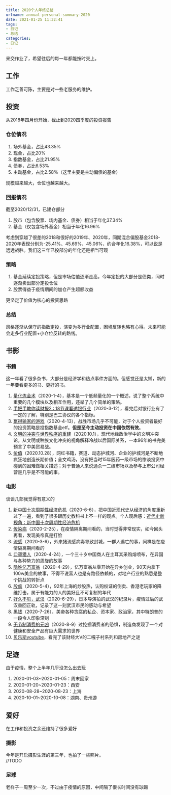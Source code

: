 ```yaml
---
title: 2020个人年终总结
urlname: annual-personal-summary-2020
date: 2021-01-25 11:32:41
tags: 
- 日记
- 总结
categories: 
- 日记
---
```


来交作业了，希望往后的每一年都能按时交上。

<!-- more -->

## 工作
工作乏善可陈，主要是对一些老服务的维护。

## 投资
从2018年四月份开始，截止到2020四季度的投资报告

### 仓位情况
1. 场外基金，占比43.35%
2. 现金，占比20%
3. 指数基金，占比21.95%
4. 债券，占比6.53%
5. 主动基金，占比2.58%（这里主要是主动偏债的基金）

规模越来越大，仓位也越来越大。

### 回报情况
截至2020/12/31，已建仓部分
1. 股市（包含股票、场内基金、债券）相当于年化37.34%
2. 基金（仅包含场外基金）相当于年化16.96%

考虑到穿越了很差的2018和很好的2019年、2020年，同期混合偏股基金2018-2020年表现分别为-25.41%、45.69%、45.06%，约合年化16.38%，可以说是远远战胜。我们这三年已投部分的年化还是相当可观

### 策略
1. 基金延续定投策略，但是市场估值逐渐走高，今年定投的大部分是债类，同时逐渐卖出部分定投仓位
2. 股票得益于疫情期间的加仓产生超额收益

更坚定了价值为核心的投资思路

### 总结
风格逐渐从保守的指数定投，演变为多行业配置，困境反转也略有心得。未来可能会走多行业配置+小仓位反转的路线。


## 书影
### 书籍
这一年看了很多杂书，大部分是经济学和热点事件方面的。但感觉还是太懒，新的一年要看更多的书、更好的书。
1. [量化炼金术](https://book.douban.com/subject/27125562/)（2020-1-4），基本是一个低频量化的一个概述，说了整个系统中重要的几个模块以及相互作用，还举了几个简单的策略。
2. [手把手教你读财报2 : 18节课看透银行业](https://book.douban.com/subject/26965847/)（2020-3-12），看完后对银行业有了一定的了解，特别是巴三协议的各个指标。
3. [赢得输家的游戏](https://book.douban.com/subject/4888394/)（2020-4-13），战胜市场几乎不可能，对于个人投资者最好的投资策略是投指数基金etf。**但是至今主动投资在中国依然有效**。
4. [文明的冲突与世界秩序的重建](https://book.douban.com/subject/4202004/)（2020.10.1），现代地缘政治学中的文明冲突论，从文明或种族文化冲突的视角解释冷战以后国际关系，一本96年的书完美预言了中美贸易战。
5. [价值](https://book.douban.com/subject/35188914/)（2020.10.28），网红书籍，赛道、动态护城河、企业的护城河是不断地疯狂地创造长期价值；全文鸡汤，没有把当时15年医药一级市场的惨淡投资中碰到的困难做相关描述；对于普通人来说通杀一二级市场以及参与上市公司经营是几乎是不可能的事。

### 电影
谈谈几部我觉得有意义的
1. [新中国十次周期性经济危机](https://www.youtube.com/playlist?list=PLwtcTPZAqKRvWhoKBW5QfKLvTBpmtkGsx)（2020-6-6），把中国近现代史从经济的角度重新过了一遍，看到了很多跟历史教科书上不一样的观点。个人观后感：[近代史新视角：新中国十次周期性经济危机](http://blog.zhouzhaoping.com/Economics/a-new-perspective-on-modern-historynew-china's-ten-cyclical-economic-crises/)
2. [传染病](https://movie.douban.com/subject/4301043/)（2020-2-25），在疫情隔离期间看的，当时觉得非常现实，如今回头再看，发现美帝真是打脸
3. [流感](https://movie.douban.com/subject/10432911/)（2020-3-6），外来猪流感病毒导致封城，一群人逃亡的事，同样是在疫情隔离期间看的
4. [口罩猎人](https://movie.douban.com/subject/35042432/)（2020-4-24），一个三十岁中国商人在土耳其采购熔喷布，在异国与各种势力的周旋的故事
5. [隐姓亿万富翁](https://movie.douban.com/subject/34806351/)（2020-4-29），亿万富翁从零开始在异乡创业，90天内拿下100w美金的故事，不得不说富人也是有路径依赖的，对地产行业的熟悉是整个挑战的转折点
6. [股疯](https://movie.douban.com/subject/1299441/)（2020-5-4），92年上海的炒股热，认购权证的倒卖、香港老玩家的降维打击，属于有能力的人的美好且不可复制的年代
7. [好久不见，武汉](https://movie.douban.com/subject/35121307/)（2020-6-29），日本导演拍的武汉的纪录片，疫情过后的武汉重回正轨，记录了这一刻武汉市民的感动与希望
8. [黑钱](https://movie.douban.com/subject/27664017/)（2020-7-26），美帝各种贪腐的私企、资本家、政治家，其中特朗普的一段令人印象深刻
9. [无节制消费的元凶](https://movie.douban.com/subject/25945379/)（2020-8-9）过挖掘消费者的恐惧，制造商发现了一个对健康和安全产品有巨大需求的世界
10. [贝乐斯youtube](https://www.youtube.com/channel/UCxX_j5ZJOHnwV-yzS6uZHpg)，看完了该财经大V的二嘎子村系列和房地产之谜

## 足迹
由于疫情，整个上半年几乎没怎么出去玩
1. 2020-01-03~2020-01-05：周末回家
2. 2020-01-20~2020-01-23：西安
3. 2020-08-28~2020-08-23：上海
4. 2020-10-01~2020-10-08：湖南、贵州游

## 爱好
在工作和投资之余还维持了很多爱好
### 摄影
今年是开启摄影生涯的第三年，也拍了一些照片。  
//TODO

### 足球
老样子一周至少一次，不过由于疫情的原因，中间隔了很长时间没有球踢

